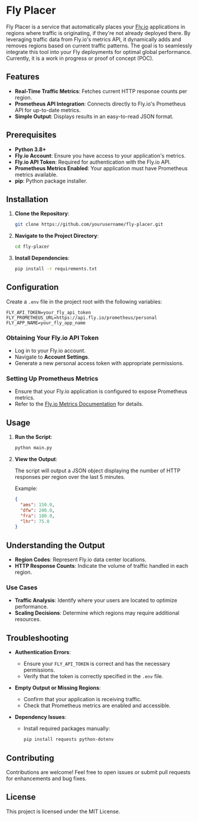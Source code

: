 # Fly Placer

Fly Placer is a service that automatically places your [Fly.io](https://fly.io) applications in regions where traffic is originating, if they're not already deployed there. By leveraging traffic data from Fly.io's metrics API, it dynamically adds and removes regions based on current traffic patterns. The goal is to seamlessly integrate this tool into your Fly deployments for optimal global performance. Currently, it is a work in progress or proof of concept (POC).

## Features

- **Real-Time Traffic Metrics**: Fetches current HTTP response counts per region.
- **Prometheus API Integration**: Connects directly to Fly.io's Prometheus API for up-to-date metrics.
- **Simple Output**: Displays results in an easy-to-read JSON format.

## Prerequisites

- **Python 3.8+**
- **Fly.io Account**: Ensure you have access to your application's metrics.
- **Fly.io API Token**: Required for authentication with the Fly.io API.
- **Prometheus Metrics Enabled**: Your application must have Prometheus metrics available.
- **pip**: Python package installer.

## Installation

1. **Clone the Repository**:

   ```bash
   git clone https://github.com/yourusername/fly-placer.git
   ```

2. **Navigate to the Project Directory**:

   ```bash
   cd fly-placer
   ```

3. **Install Dependencies**:

   ```bash
   pip install -r requirements.txt
   ```

## Configuration

Create a `.env` file in the project root with the following variables:

```dotenv
FLY_API_TOKEN=your_fly_api_token
FLY_PROMETHEUS_URL=https://api.fly.io/prometheus/personal
FLY_APP_NAME=your_fly_app_name
```

### Obtaining Your Fly.io API Token

- Log in to your Fly.io account.
- Navigate to **Account Settings**.
- Generate a new personal access token with appropriate permissions.

### Setting Up Prometheus Metrics

- Ensure that your Fly.io application is configured to expose Prometheus metrics.
- Refer to the [Fly.io Metrics Documentation](https://fly.io/docs/reference/metrics/) for details.

## Usage

1. **Run the Script**:

   ```bash
   python main.py
   ```

2. **View the Output**:

   The script will output a JSON object displaying the number of HTTP responses per region over the last 5 minutes.

   Example:

   ```json
   {
     "ams": 150.0,
     "dfw": 200.0,
     "fra": 180.0,
     "lhr": 75.0
   }
   ```

## Understanding the Output

- **Region Codes**: Represent Fly.io data center locations.
- **HTTP Response Counts**: Indicate the volume of traffic handled in each region.

### Use Cases

- **Traffic Analysis**: Identify where your users are located to optimize performance.
- **Scaling Decisions**: Determine which regions may require additional resources.

## Troubleshooting

- **Authentication Errors**:

  - Ensure your `FLY_API_TOKEN` is correct and has the necessary permissions.
  - Verify that the token is correctly specified in the `.env` file.

- **Empty Output or Missing Regions**:

  - Confirm that your application is receiving traffic.
  - Check that Prometheus metrics are enabled and accessible.

- **Dependency Issues**:

  - Install required packages manually:

    ```bash
    pip install requests python-dotenv
    ```

## Contributing

Contributions are welcome! Feel free to open issues or submit pull requests for enhancements and bug fixes.

## License

This project is licensed under the MIT License.

